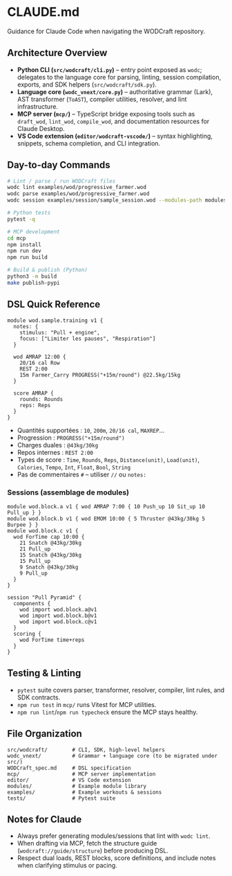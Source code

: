 # CLAUDE.md

Guidance for Claude Code when navigating the WODCraft repository.

## Architecture Overview

- **Python CLI (`src/wodcraft/cli.py`)** – entry point exposed as `wodc`; delegates to the language core for parsing, linting, session compilation, exports, and SDK helpers (`src/wodcraft/sdk.py`).
- **Language core (`wodc_vnext/core.py`)** – authoritative grammar (Lark), AST transformer (`ToAST`), compiler utilities, resolver, and lint infrastructure.
- **MCP server (`mcp/`)** – TypeScript bridge exposing tools such as `draft_wod`, `lint_wod`, `compile_wod`, and documentation resources for Claude Desktop.
- **VS Code extension (`editor/wodcraft-vscode/`)** – syntax highlighting, snippets, schema completion, and CLI integration.

## Day-to-day Commands

```bash
# Lint / parse / run WODCraft files
wodc lint examples/wod/progressive_farmer.wod
wodc parse examples/wod/progressive_farmer.wod
wodc session examples/session/sample_session.wod --modules-path modules --format json

# Python tests
pytest -q

# MCP development
cd mcp
npm install
npm run dev
npm run build

# Build & publish (Python)
python3 -m build
make publish-pypi
```

## DSL Quick Reference

```wod
module wod.sample.training v1 {
  notes: {
    stimulus: "Pull + engine",
    focus: ["Limiter les pauses", "Respiration"]
  }

  wod AMRAP 12:00 {
    20/16 cal Row
    REST 2:00
    15m Farmer_Carry PROGRESS("+15m/round") @22.5kg/15kg
  }

  score AMRAP {
    rounds: Rounds
    reps: Reps
  }
}
```

- Quantités supportées : `10`, `200m`, `20/16 cal`, `MAXREP`…
- Progression : `PROGRESS("+15m/round")`
- Charges duales : `@43kg/30kg`
- Repos internes : `REST 2:00`
- Types de score : `Time`, `Rounds`, `Reps`, `Distance(unit)`, `Load(unit)`, `Calories`, `Tempo`, `Int`, `Float`, `Bool`, `String`
- Pas de commentaires `#` – utiliser `//` ou `notes:`

### Sessions (assemblage de modules)

```wod
module wod.block.a v1 { wod AMRAP 7:00 { 10 Push_up 10 Sit_up 10 Pull_up } }
module wod.block.b v1 { wod EMOM 10:00 { 5 Thruster @43kg/30kg 5 Burpee } }
module wod.block.c v1 {
  wod ForTime cap 10:00 {
    21 Snatch @43kg/30kg
    21 Pull_up
    15 Snatch @43kg/30kg
    15 Pull_up
    9 Snatch @43kg/30kg
    9 Pull_up
  }
}

session "Pull Pyramid" {
  components {
    wod import wod.block.a@v1
    wod import wod.block.b@v1
    wod import wod.block.c@v1
  }
  scoring {
    wod ForTime time+reps
  }
}
```

## Testing & Linting

- `pytest` suite covers parser, transformer, resolver, compiler, lint rules, and SDK contracts.
- `npm run test` in `mcp/` runs Vitest for MCP utilities.
- `npm run lint`/`npm run typecheck` ensure the MCP stays healthy.

## File Organization

```
src/wodcraft/        # CLI, SDK, high-level helpers
wodc_vnext/          # Grammar + language core (to be migrated under src/)
WODCraft_spec.md     # DSL specification
mcp/                 # MCP server implementation
editor/              # VS Code extension
modules/             # Example module library
examples/            # Example workouts & sessions
tests/               # Pytest suite
```

## Notes for Claude

- Always prefer generating modules/sessions that lint with `wodc lint`.
- When drafting via MCP, fetch the structure guide (`wodcraft://guide/structure`) before producing DSL.
- Respect dual loads, REST blocks, score definitions, and include notes when clarifying stimulus or pacing.
